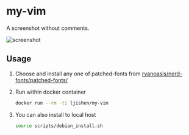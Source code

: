 # my-vim

A screenshot without comments.

![screenshot](https://user-images.githubusercontent.com/468515/34702283-bd0b6b92-f4a1-11e7-8504-dea4fc04287e.png)


## Usage

1. Choose and install any one of patched-fonts from [ryanoasis/nerd-fonts/patched-fonts/](https://github.com/ryanoasis/nerd-fonts/tree/master/patched-fonts)

2. Run within docker container
   ```bash
   docker run --rm -ti ljishen/my-vim
   ```

3. You can also install to local host
   ```bash
   source scripts/debian_install.sh
   ```
